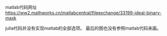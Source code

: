 matlab代码网址
https://ww2.mathworks.cn/matlabcentral/fileexchange/33199-ideal-binary-mask

julia代码并没有实现matlab的全部选项。
最后的图也没有参照matlab代码来画。